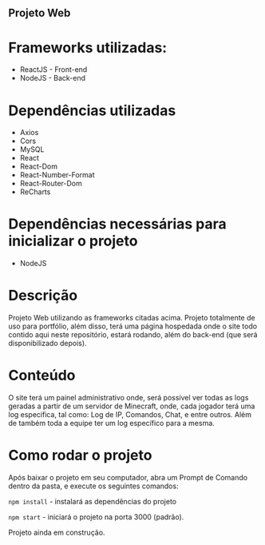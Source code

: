 ## Projeto Web

# Frameworks utilizadas: 

* ReactJS - Front-end
* NodeJS - Back-end

# Dependências utilizadas

* Axios
* Cors
* MySQL
* React
* React-Dom
* React-Number-Format
* React-Router-Dom
* ReCharts

# Dependências necessárias para inicializar o projeto

* NodeJS

# Descrição

Projeto Web utilizando as frameworks citadas acima. Projeto totalmente de uso para portfólio, além disso, terá uma página hospedada onde o site todo contido aqui neste repositório, estará rodando, além do back-end (que será disponibilizado depois).

# Conteúdo

O site terá um painel administrativo onde, será possível ver todas as logs geradas a partir de um servidor de Minecraft, onde, cada jogador terá uma log especifica, tal como: Log de IP, Comandos, Chat, e entre outros. Além de também toda a equipe ter um log específico para a mesma.

# Como rodar o projeto 

Após baixar o projeto em seu computador, abra um Prompt de Comando dentro da pasta, e execute os seguintes comandos:

`npm install` - instalará as dependências do projeto

`npm start` - iniciará o projeto na porta 3000 (padrão).

Projeto ainda em construção.